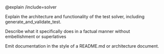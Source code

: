@explain /include=solver 

Explain the architecture and functionality of the test solver, including generate_and_validate_test.

Describe what it specifically does in a factual manner without embellishment or superlatives

Emit documentation in the style of a README.md or architecture document.
